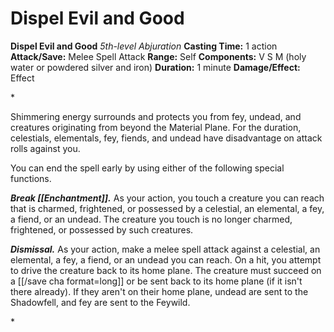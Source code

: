 # Dispel Evil and Good

**Dispel Evil and Good**
_5th-level Abjuration_
**Casting Time:** 1 action
**Attack/Save:** Melee Spell Attack
**Range:** Self
**Components:** V S M (holy water or powdered silver and iron)
**Duration:** 1 minute
**Damage/Effect:** Effect

*<p>Shimmering energy surrounds and protects you from fey, undead, and creatures originating from beyond the Material Plane. For the duration, celestials, elementals, fey, fiends, and undead have disadvantage on attack rolls against you.

You can end the spell early by using either of the following special functions.

***Break [[Enchantment]].*** As your action, you touch a creature you can reach that is charmed, frightened, or possessed by a celestial, an elemental, a fey, a fiend, or an undead. The creature you touch is no longer charmed, frightened, or possessed by such creatures.

***Dismissal.*** As your action, make a melee spell attack against a celestial, an elemental, a fey, a fiend, or an undead you can reach. On a hit, you attempt to drive the creature back to its home plane. The creature must succeed on a [[/save cha format=long]] or be sent back to its home plane (if it isn't there already). If they aren't on their home plane, undead are sent to the Shadowfell, and fey are sent to the Feywild.</p>*